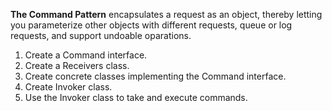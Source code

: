 **The Command Pattern** encapsulates a request as an object, thereby letting you parameterize other objects with different requests, 
queue or log requests, and support undoable oparations.

1. Create a Command interface.
2. Create a Receivers class.
3. Create concrete classes implementing the Command interface.
4. Create Invoker class.
5. Use the Invoker class to take and execute commands.
